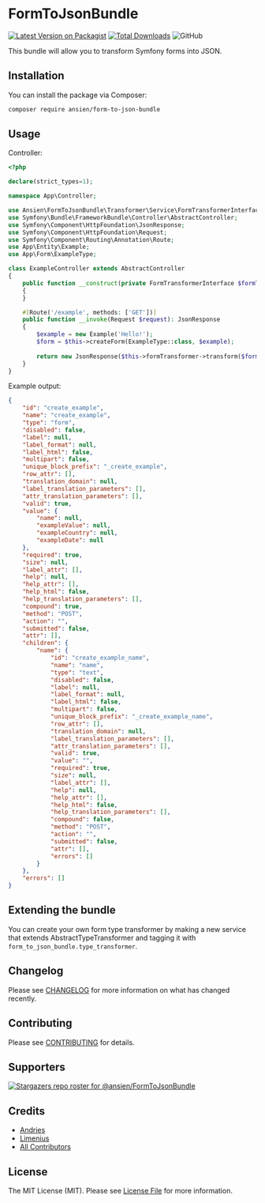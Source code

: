 # FormToJsonBundle

[comment]: <> (![GitHub Workflow Status &#40;branch&#41;]&#40;https://img.shields.io/github/workflow/status/ansien/FormToJsonBundle/Tests/master?label=Tests&logo=Tests&#41;)
[![Latest Version on Packagist](https://img.shields.io/packagist/v/ansien/form-to-json-bundle.svg)](https://packagist.org/packages/ansien/form-to-json-bundle)
[![Total Downloads](https://img.shields.io/packagist/dt/ansien/form-to-json-bundle.svg)](https://packagist.org/packages/ansien/form-to-json-bundle)
![GitHub](https://img.shields.io/github/license/ansien/FormToJsonBundle)

This bundle will allow you to transform Symfony forms into JSON.

## Installation
You can install the package via Composer:

```bash
composer require ansien/form-to-json-bundle
```

## Usage

Controller:
```php
<?php

declare(strict_types=1);

namespace App\Controller;

use Ansien\FormToJsonBundle\Transformer\Service\FormTransformerInterface;
use Symfony\Bundle\FrameworkBundle\Controller\AbstractController;
use Symfony\Component\HttpFoundation\JsonResponse;
use Symfony\Component\HttpFoundation\Request;
use Symfony\Component\Routing\Annotation\Route;
use App\Entity\Example;
use App\Form\ExampleType;

class ExampleController extends AbstractController
{
    public function __construct(private FormTransformerInterface $formTransformer) 
    {
    }

    #[Route('/example', methods: ['GET'])]
    public function __invoke(Request $request): JsonResponse
    {
        $example = new Example('Hello!');
        $form = $this->createForm(ExampleType::class, $example);
        
        return new JsonResponse($this->formTransformer->transform($form));
    }
}
```

Example output:
```json
{
    "id": "create_example",
    "name": "create_example",
    "type": "form",
    "disabled": false,
    "label": null,
    "label_format": null,
    "label_html": false,
    "multipart": false,
    "unique_block_prefix": "_create_example",
    "row_attr": [],
    "translation_domain": null,
    "label_translation_parameters": [],
    "attr_translation_parameters": [],
    "valid": true,
    "value": {
        "name": null,
        "exampleValue": null,
        "exampleCountry": null,
        "exampleDate": null
    },
    "required": true,
    "size": null,
    "label_attr": [],
    "help": null,
    "help_attr": [],
    "help_html": false,
    "help_translation_parameters": [],
    "compound": true,
    "method": "POST",
    "action": "",
    "submitted": false,
    "attr": [],
    "children": {
        "name": {
            "id": "create_example_name",
            "name": "name",
            "type": "text",
            "disabled": false,
            "label": null,
            "label_format": null,
            "label_html": false,
            "multipart": false,
            "unique_block_prefix": "_create_example_name",
            "row_attr": [],
            "translation_domain": null,
            "label_translation_parameters": [],
            "attr_translation_parameters": [],
            "valid": true,
            "value": "",
            "required": true,
            "size": null,
            "label_attr": [],
            "help": null,
            "help_attr": [],
            "help_html": false,
            "help_translation_parameters": [],
            "compound": false,
            "method": "POST",
            "action": "",
            "submitted": false,
            "attr": [],
            "errors": []
        }
    },
    "errors": []
}
```

## Extending the bundle
You can create your own form type transformer by making a new service that extends AbstractTypeTransformer and tagging it with `form_to_json_bundle.type_transformer`.

## Changelog
Please see [CHANGELOG](CHANGELOG.md) for more information on what has changed recently.

## Contributing
Please see [CONTRIBUTING](.github/CONTRIBUTING.md) for details.

## Supporters
[![Stargazers repo roster for @ansien/FormToJsonBundle](https://reporoster.com/stars/ansien/FormToJsonBundle)](https://github.com/ansien/FormToJsonBundle/stargazers)

## Credits
- [Andries](https://github.com/ansien)
- [Limenius](https://github.com/Limenius)
- [All Contributors](../../contributors)

## License

The MIT License (MIT). Please see [License File](LICENSE.md) for more information.
